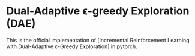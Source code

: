 # Dual-Adaptive ϵ-greedy Exploration (DAE)
This is the official implementation of [Incremental Reinforcement Learning with Dual-Adaptive ε-Greedy Exploration] in pytorch.
